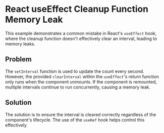 # React useEffect Cleanup Function Memory Leak

This example demonstrates a common mistake in React's `useEffect` hook, where the cleanup function doesn't effectively clear an interval, leading to memory leaks.

## Problem

The `setInterval` function is used to update the count every second.  However, the provided `clearInterval` within the `useEffect`'s return function only runs when the component unmounts.  If the component is remounted, multiple intervals continue to run concurrently, causing a memory leak.

## Solution

The solution is to ensure the interval is cleared correctly regardless of the component's lifecycle. The use of the `useRef` hook helps control this effectively.